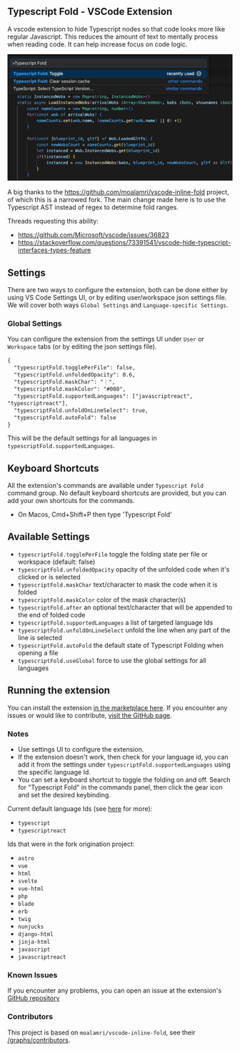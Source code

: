 ## Typescript Fold - VSCode Extension

A vscode extension to hide Typescript nodes so that code looks more like regular Javascript.  This reduces the amount of text to mentally process when reading code.  It can help increase focus on code logic.

![typescript-fold](typescript-fold.gif)

A big thanks to the https://github.com/moalamri/vscode-inline-fold project, of which this is a narrowed fork.  The main change made here is to use the Typescript AST instead of regex to determine fold ranges.  

Threads requesting this ability:

- https://github.com/Microsoft/vscode/issues/36823
- https://stackoverflow.com/questions/73391541/vscode-hide-typescript-interfaces-types-feature

## Settings
There are two ways to configure the extension, both can be done either by using VS Code Settings UI, or by editing user/workspace json settings file. We will cover both ways `Global Settings` and `Language-specific Settings`.

### Global Settings
You can configure the extension from the settings UI under `User` or `Workspace` tabs (or by editing the json settings file).
```jsonc
{
  "typescriptFold.togglePerFile": false,
  "typescriptFold.unfoldedOpacity": 0.6,
  "typescriptFold.maskChar": "⋮",
  "typescriptFold.maskColor": "#000",
  "typescriptFold.supportedLanguages": ["javascriptreact", "typescriptreact"],
  "typescriptFold.unfoldOnLineSelect": true,
  "typescriptFold.autoFold": false
}
```
This will be the default settings for all languages in `typescriptFold.supportedLanguages`. 

## Keyboard Shortcuts
All the extension's commands are available under `Typescript Fold` command group. No default keyboard shortcuts are provided, but you can add your own shortcuts for the commands.

- On Macos, Cmd+Shift+P then type 'Typescript Fold'

## Available Settings
- `typescriptFold.togglePerFile` toggle the folding state per file or workspace (default: false)
- `typescriptFold.unfoldedOpacity` opacity of the unfolded code when it's clicked or is selected
- `typescriptFold.maskChar` text/character to mask the code when it is folded
- `typescriptFold.maskColor` color of the mask character(s)
- `typescriptFold.after` an optional text/character that will be appended to the end of folded code
- `typescriptFold.supportedLanguages` a list of targeted language Ids
- `typescriptFold.unfoldOnLineSelect` unfold the line when any part of the line is selected
- `typescriptFold.autoFold` the default state of Typescript Folding when opening a file
- `typescriptFold.useGlobal` force to use the global settings for all languages


## Running the extension
You can install the extension <a href="https://marketplace.visualstudio.com/items?itemName=AphLute.typescript-fold"> in the marketplace here</a>. If you encounter any issues or would like to contribute, <a href="https://github.com/AphLute/vscode-typescript-fold">visit the GitHub page</a>.

### Notes
* Use settings UI to configure the extension.
* If the extension doesn't work, then check for your language id, you can add it from the settings under `typescriptFold.supportedLanguages` using the specific language Id.
* You can set a keyboard shortcut to toggle the folding on and off. Search for "Typescript Fold" in the commands panel, then click the gear icon and set the desired keybinding.

Current default language Ids (see [here](https://code.visualstudio.com/docs/languages/identifiers#_known-language-identifiers) for more):
- `typescript`
- `typescriptreact`

Ids that were in the fork origination project:
- `astro`
- `vue`
- `html`
- `svelte`
- `vue-html`
- `php`
- `blade`
- `erb`
- `twig`
- `nunjucks`
- `django-html`
- `jinja-html`
- `javascript`
- `javascriptreact`

### Known Issues
If you encounter any problems, you can open an issue at the extension's <a href="https://github.com/AphLute/vscode-typescript-fold">GitHub repository</a>

### Contributors
This project is based on `moalamri/vscode-inline-fold`, see their [/graphs/contributors](https://github.com/moalamri/vscode-inline-fold/graphs/contributors).
